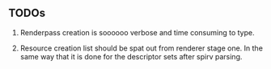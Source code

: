 ## TODOs ##

1. Renderpass creation is soooooo verbose and time consuming to type.

2. Resource creation list should be spat out from renderer stage one. In the same way that it
   is done for the descriptor sets after spirv parsing.
